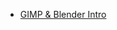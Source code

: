 - [GIMP & Blender Intro](https://github.com/neerajsingh116/GIMP_Blender/blob/main/Exp1_Gimp%20and%20Blender%20Intro.docx)
